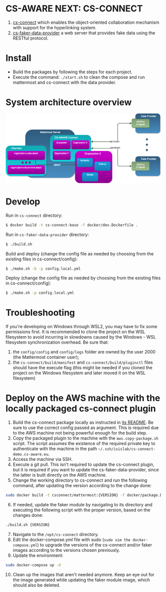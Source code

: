 # CS-AWARE NEXT: CS-CONNECT

1. [cs-connect](https://github.com/CS-AWARE-NEXT/cs-aware-next-cs-connect/tree/main/cs-connect) which enables the object-oriented collaboration mechanism with support for the hyperlinking system.
1. [cs-faker-data-provider](https://github.com/CS-AWARE-NEXT/cs-aware-next-cs-connect/tree/main/cs-faker-data-provider) a web server that provides fake data using the RESTful protocol.

# Install
- Build the packages by following the steps for each project.
- Execute the command: `./start.sh` to clean the compose and run mattermost and cs-connect with the data provider.

# System architecture overview
![architecture](https://github.com/CS-AWARE-NEXT/cs-aware-next-cs-connect/raw/main/assets/architecture_overview.png)

# Develop
Run in `cs-connect` directory:

```sh
$ docker build -t cs-connect-base -f docker/dev.Dockerfile .
```

Run in `cs-faker-data-provider` directory:

```sh
$ ./build.sh
```

Build and deploy (change the config file as needed by choosing from the existing files in cs-connect/config):

```sh
$ ./make.sh -b -p config.local.yml
```

Deploy (change the config file as needed by choosing from the existing files in cs-connect/config):

```sh
$ ./make.sh -p config.local.yml
```

# Troubleshooting
If you're developing on Windows through WSL2, you may have to fix some permissions first. It is recommended to clone the project on the WSL filesystem to avoid incurring in slowdowns caused by the Windows - WSL filesystem synchronization overhead.
Be sure that:
1) the `config/config` and `config/logs` folder are owned by the user 2000 (the Mattermost container user);
2) the `cs-connect/build/manifest` and `cs-connect/build/pluginctl` files should have the execute flag (this might be needed if you cloned the project on the Windows filesystem and later moved it on the WSL filesystem)

# Deploy on the AWS machine with the locally packaged cs-connect plugin
1) Build the cs-connect package locally as instructed in [its README](cs-connect/README.md). Be sure to use the correct config passed as argument. This is required due to the AWS machine not being powerful enough for the build step.
2) Copy the packaged plugin to the machine with the `aws.copy-package.sh` script. The script assumes the existence of the required private key to authenticate with the machine in the path `~/.ssh/isislab/cs-connect-demo.cs-aware.eu`.
3) Access the machine via SSH.
4) Execute a git pull. This isn't required to update the cs-connect plugin, but it is required if you want to update the cs-faker-data-provider, since the latter is built directly on the AWS machine.
5) Change the working directory to cs-connect and run the following command, after updating the version according to the change done:
```sh
sudo docker build -t csconnect/mattermost:{VERSION} -f docker/package.Dockerfile . 
```
6) If needed, update the faker module by navigating to its directory and executing the following script with the proper version, based on the changes done:
```sh
./build.sh {VERSION}
```
7) Navigate to the `/opt/cs-connect` directory.
8) Edit the docker-compose.yml file with sudo (`sudo vim the docker-compose.yml`) to upgrade the versions of the cs-connect and/or faker images according to the versions chosen previously.
9) Update the environment:
```sh
sudo docker-compose up -d
```
10) Clean up the images that aren't needed anymore. Keep an eye out for the <none> image generated while updating the faker module image, which should also be deleted.
